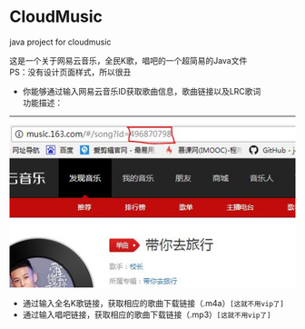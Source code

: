 # CloudMusic
java project for cloudmusic

这是一个关于网易云音乐，全民K歌，唱吧的一个超简易的Java文件<br>
PS：没有设计页面样式，所以很丑
* 你能够通过输入网易云音乐ID获取歌曲信息，歌曲链接以及LRC歌词<br>
功能描述：
--------
![](https://github.com/ZhangLujie4/For-other-pictures/raw/master/IMG/CloudMusic.JPG)  

* 通过输入全名K歌链接，获取相应的歌曲下载链接（.m4a）`[这就不用vip了]`<br>
* 通过输入唱吧链接，获取相应的歌曲下载链接（.mp3）`[这就不用vip了]`<br>
